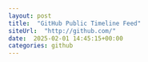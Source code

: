 ```yaml
---
layout: post
title:  "GitHub Public Timeline Feed"
siteUrl:  "http://github.com/"
date:  2025-02-01 14:45:15+00:00
categories: github
---
```

